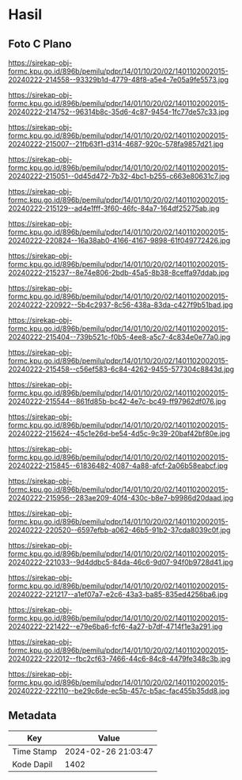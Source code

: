 # Hasil

## Foto C Plano

https://sirekap-obj-formc.kpu.go.id/896b/pemilu/pdpr/14/01/10/20/02/1401102002015-20240222-214558--93329b1d-4779-48f8-a5e4-7e05a9fe5573.jpg

https://sirekap-obj-formc.kpu.go.id/896b/pemilu/pdpr/14/01/10/20/02/1401102002015-20240222-214752--96314b8c-35d6-4c87-9454-1fc77de57c33.jpg

https://sirekap-obj-formc.kpu.go.id/896b/pemilu/pdpr/14/01/10/20/02/1401102002015-20240222-215007--21fb63f1-d314-4687-920c-578fa9857d21.jpg

https://sirekap-obj-formc.kpu.go.id/896b/pemilu/pdpr/14/01/10/20/02/1401102002015-20240222-215051--0d45d472-7b32-4bc1-b255-c663e80631c7.jpg

https://sirekap-obj-formc.kpu.go.id/896b/pemilu/pdpr/14/01/10/20/02/1401102002015-20240222-215129--ad4e1fff-3f60-46fc-84a7-164df25275ab.jpg

https://sirekap-obj-formc.kpu.go.id/896b/pemilu/pdpr/14/01/10/20/02/1401102002015-20240222-220824--16a38ab0-4166-4167-9898-61f049772426.jpg

https://sirekap-obj-formc.kpu.go.id/896b/pemilu/pdpr/14/01/10/20/02/1401102002015-20240222-215237--8e74e806-2bdb-45a5-8b38-8ceffa97ddab.jpg

https://sirekap-obj-formc.kpu.go.id/896b/pemilu/pdpr/14/01/10/20/02/1401102002015-20240222-220922--5b4c2937-8c56-438a-83da-c427f9b51bad.jpg

https://sirekap-obj-formc.kpu.go.id/896b/pemilu/pdpr/14/01/10/20/02/1401102002015-20240222-215404--739b521c-f0b5-4ee8-a5c7-4c834e0e77a0.jpg

https://sirekap-obj-formc.kpu.go.id/896b/pemilu/pdpr/14/01/10/20/02/1401102002015-20240222-215458--c56ef583-6c84-4262-9455-577304c8843d.jpg

https://sirekap-obj-formc.kpu.go.id/896b/pemilu/pdpr/14/01/10/20/02/1401102002015-20240222-215544--861fd85b-bc42-4e7c-bc49-ff97962df076.jpg

https://sirekap-obj-formc.kpu.go.id/896b/pemilu/pdpr/14/01/10/20/02/1401102002015-20240222-215624--45c1e26d-be54-4d5c-9c39-20baf42bf80e.jpg

https://sirekap-obj-formc.kpu.go.id/896b/pemilu/pdpr/14/01/10/20/02/1401102002015-20240222-215845--61836482-4087-4a88-afcf-2a06b58eabcf.jpg

https://sirekap-obj-formc.kpu.go.id/896b/pemilu/pdpr/14/01/10/20/02/1401102002015-20240222-215956--283ae209-40f4-430c-b8e7-b9986d20daad.jpg

https://sirekap-obj-formc.kpu.go.id/896b/pemilu/pdpr/14/01/10/20/02/1401102002015-20240222-220520--6597efbb-a062-46b5-91b2-37cda8039c0f.jpg

https://sirekap-obj-formc.kpu.go.id/896b/pemilu/pdpr/14/01/10/20/02/1401102002015-20240222-221033--9d4ddbc5-84da-46c6-9d07-94f0b9728d41.jpg

https://sirekap-obj-formc.kpu.go.id/896b/pemilu/pdpr/14/01/10/20/02/1401102002015-20240222-221217--a1ef07a7-e2c6-43a3-ba85-835ed4256ba6.jpg

https://sirekap-obj-formc.kpu.go.id/896b/pemilu/pdpr/14/01/10/20/02/1401102002015-20240222-221422--e79e6ba6-fcf6-4a27-b7df-4714f1e3a291.jpg

https://sirekap-obj-formc.kpu.go.id/896b/pemilu/pdpr/14/01/10/20/02/1401102002015-20240222-222012--fbc2cf63-7466-44c6-84c8-4479fe348c3b.jpg

https://sirekap-obj-formc.kpu.go.id/896b/pemilu/pdpr/14/01/10/20/02/1401102002015-20240222-222110--be29c6de-ec5b-457c-b5ac-fac455b35dd8.jpg


## Metadata

| Key        | Value               |
| ---------- | ------------------- |
| Time Stamp | 2024-02-26 21:03:47 |
| Kode Dapil | 1402                |



